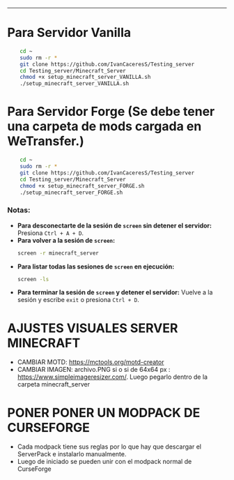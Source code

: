 ---------------------------------------------------------------------
# Para Servidor Vanilla

```bash 
    cd ~
    sudo rm -r *
    git clone https://github.com/IvanCaceresS/Testing_server
    cd Testing_server/Minecraft_Server
    chmod +x setup_minecraft_server_VANILLA.sh
    ./setup_minecraft_server_VANILLA.sh
```

# Para Servidor Forge (Se debe tener una carpeta de mods cargada en WeTransfer.)

```bash 
    cd ~
    sudo rm -r *
    git clone https://github.com/IvanCaceresS/Testing_server
    cd Testing_server/Minecraft_Server
    chmod +x setup_minecraft_server_FORGE.sh
    ./setup_minecraft_server_FORGE.sh
```

### Notas:
- **Para desconectarte de la sesión de `screen` sin detener el servidor:** Presiona `Ctrl + A + D`.
- **Para volver a la sesión de `screen`:** 
    ```bash
    screen -r minecraft_server
    ```
- **Para listar todas las sesiones de `screen` en ejecución:**
    ```bash
    screen -ls
    ```
- **Para terminar la sesión de `screen` y detener el servidor:** Vuelve a la sesión y escribe `exit` o presiona `Ctrl + D`.


# AJUSTES VISUALES SERVER MINECRAFT
- CAMBIAR MOTD: https://mctools.org/motd-creator
- CAMBIAR IMAGEN: archivo.PNG si o si de 64x64 px : https://www.simpleimageresizer.com/. Luego pegarlo dentro de la carpeta minecraft_server

# PONER PONER UN MODPACK DE CURSEFORGE
- Cada modpack tiene sus reglas por lo que hay que descargar el ServerPack e instalarlo manualmente.
- Luego de iniciado se pueden unir con el modpack normal de CurseForge